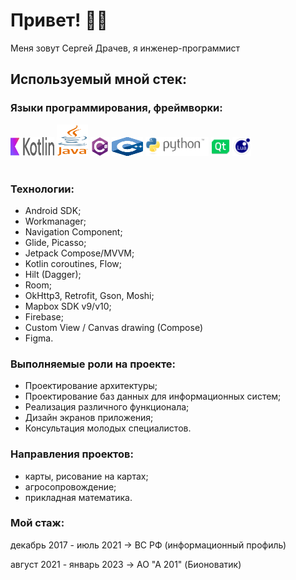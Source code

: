 # Привет! :raising_hand_man:

Меня зовут Сергей Драчев, я инженер-программист

## Используемый мной стек:

### Языки программирования, фреймворки:

<img src="icons/kotlin.svg" alt="drawing" height="30" width=70/> <img src="icons/java.svg" alt="drawing" height="50" width=50/> <img src="icons/C_sharp.png" alt="drawing" height="30"/> <img src="icons/iso_c++.svg" alt="drawing" height="30" width=50/> <img src="icons/python.svg" alt="drawing" height="30"/> <img src="icons/qt.svg" alt="drawing" height="30"/> <img src="icons/lua.svg" alt="drawing" height="30"/>
<br/>
<br/>

### Технологии:

- Android SDK;
- Workmanager;
- Navigation Component;
- Glide, Picasso;
- Jetpack Compose/MVVM;
- Kotlin coroutines, Flow;
- Hilt (Dagger);
- Room;
- OkHttp3, Retrofit, Gson, Moshi;
- Mapbox SDK v9/v10;
- Firebase;
- Custom View / Canvas drawing (Compose)
- Figma.


### Выполняемые роли на проекте:

- Проектирование архитектуры;
- Проектирование баз данных для информационных систем;
- Реализация различного функционала;
- Дизайн экранов приложения;
- Консультация молодых специалистов.


### Направления проектов:

- карты, рисование на картах;
- агросопровождение;
- прикладная математика.


### Мой стаж:

декабрь 2017 - июль 2021 → ВС РФ (информационный профиль)

август 2021 - январь 2023 → AO "A 201" (Бионоватик)



